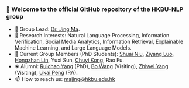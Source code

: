 ### 👋 Welcome to the official GitHub repository of the HKBU-NLP group
- 🔭 Group Lead: [Dr. Jing Ma](https://majingcuhk.github.io/).
- 💞️ Research Interests: Natural Language Processing, Information Verification, Social Media Analytics, Information Retrieval, Explainable Machine Learning, and Large Language Models.
- 🌱 Current Group Members (PhD Students): [Shuai Niu](https://scholar.google.com/citations?user=lIpm3nEAAAAJ), [Ziyang Luo](https://scholar.google.com/citations?user=VI8NeJEAAAAJ), [Hongzhan Lin](https://scholar.google.com/citations?user=hOF1SLoAAAAJ), Yuxi Sun, [Chuyi Kong](https://scholar.google.com/citations?user=w5vcgWYAAAAJ), Rao Fu.
- ❀ Alumni: [Ruichao Yang](https://scholar.google.com/citations?user=DI3rqUAAAAAJ) (PhD), [Bo Wang](https://scholar.google.com/citations?user=AwFj_u8AAAAJ) (Visiting), [Zhiwei Yang](https://scholar.google.com/citations?user=SmOi-WYAAAAJ) (Visiting), [Likai Peng](https://scholar.google.com/citations?user=vDF_3dIAAAAJ) (RA).
- 📫 How to reach us: majing@hkbu.edu.hk

<!---
HKBUNLP/HKBUNLP is a ✨ special ✨ repository because its `README.md` (this file) appears on your GitHub profile.
You can click the Preview link to take a look at your changes.
--->
